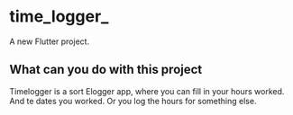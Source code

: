 # time_logger_

A new Flutter project.

##  What can you do with this project

Timelogger is a sort Elogger app, where you can fill in your hours worked. 
And te dates you worked. Or you log the hours for something else. 

